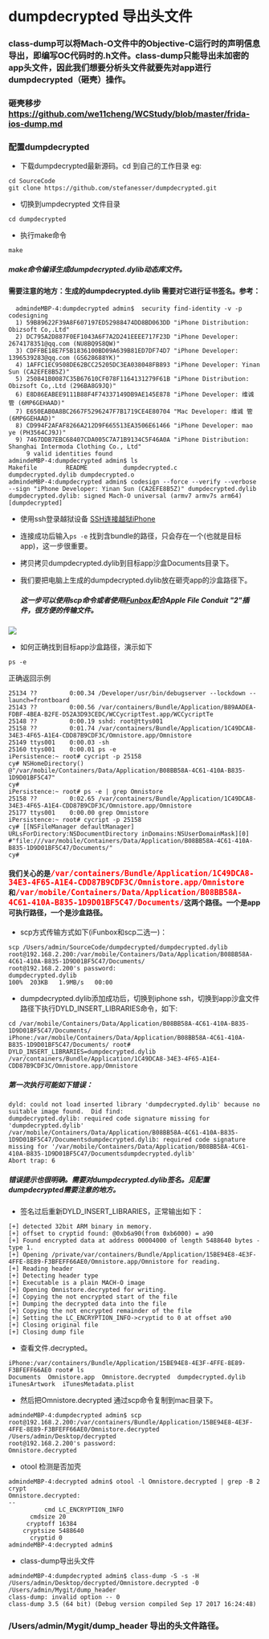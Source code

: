 # dumpdecrypted 导出头文件

### class-dump可以将Mach-O文件中的Objective-C运行时的声明信息导出，即编写OC代码时的.h文件。class-dump只能导出未加密的app头文件，因此我们想要分析头文件就要先对app进行dumpdecrypted（砸壳）操作。
### 砸壳移步<https://github.com/we11cheng/WCStudy/blob/master/frida-ios-dump.md>
### 配置dumpdecrypted
- 下载dumpdecrypted最新源码。cd 到自己的工作目录 eg:

```
cd SourceCode
git clone https://github.com/stefanesser/dumpdecrypted.git
```

- 切换到umpdecrypted 文件目录

```
cd dumpdecrypted
```
- 执行make命令

```
make
```

##### make命令编译生成dumpdecrypted.dylib动态库文件。

#### 需要注意的地方：生成的dumpdecrypted.dylib 需要对它进行证书签名。参考：
```
  admindeMBP-4:dumpdecrypted admin$  security find-identity -v -p codesigning
  1) 59B89622F39A8F607197ED52988474DD8BD063DD "iPhone Distribution: Obizsoft Co,.Ltd"
  2) DC795A2D887F0EF1043A6F7A2D241EEEE717F23D "iPhone Developer: 2674178351@qq.com (NU8BQ9S8QW)"
  3) CDFFBE18E7F5B1836100BD09A639B81ED7DF74D7 "iPhone Developer: 1396539283@qq.com (GS628688YK)"
  4) 1AFFC1EC9508DE62BCC25205DC3EA038048FB893 "iPhone Developer: Yinan Sun (CA2EFE8B5Z)"
  5) 250841B0087C35B67610CF078F1164131279F61B "iPhone Distribution: Obizsoft Co,.Ltd (296BA8G9JQ)"
  6) E8D86EABEE9111B88F4F74337149DB9AE145E878 "iPhone Developer: 维诚 管 (6MP6GEHAAD)"
  7) E650EAB0A8BC2667F5296247F7B1719CE4E80704 "Mac Developer: 维诚 管 (6MP6GEHAAD)"
  8) CD994F2AFAF8266A212D9F665513EA3506E61466 "iPhone Developer: mao ye (PH3564CJ9J)"
  9) 7467DDB7EBC68407CDA005C7A71B9134C5F46A0A "iPhone Distribution: Shanghai Intermoda Clothing Co., Ltd"
     9 valid identities found
admindeMBP-4:dumpdecrypted admin$ ls
Makefile		README			dumpdecrypted.c		dumpdecrypted.dylib	dumpdecrypted.o
admindeMBP-4:dumpdecrypted admin$ codesign --force --verify --verbose --sign "iPhone Developer: Yinan Sun (CA2EFE8B5Z)" dumpdecrypted.dylib
dumpdecrypted.dylib: signed Mach-O universal (armv7 armv7s arm64) [dumpdecrypted]
```
- 使用ssh登录越狱设备 [SSH连接越狱iPhone](https://www.jianshu.com/p/bf69cefc5f39)

- 连接成功后输入```ps -e``` 找到含bundle的路径，只会存在一个(也就是目标app)，这一步很重要。

- 拷贝拷贝dumpdecrypted.dylib到目标app沙盒Documents目录下。
 
- 我们要把电脑上生成的dumpdecrypted.dylib放在砸壳app的沙盒路径下。
   ##### 这一步可以使用scp命令或者使用[iFunbox](http://www.i-funbox.com/zh-cn_index.html)配合Apple File Conduit "2"插件，很方便的传输文件。
   
 ![](https://github.com/we11cheng/WCImageHost/raw/master/131532338495_.pic.png)
 
- 如何正确找到目标app沙盒路径，演示如下

```
ps -e
```
正确返回示例

```
25134 ??         0:00.34 /Developer/usr/bin/debugserver --lockdown --launch=frontboard
25143 ??         0:00.56 /var/containers/Bundle/Application/B89AADEA-FDBF-4BEA-B2FE-D52A3D93CEDC/WCCycriptTest.app/WCCycriptTe
25148 ??         0:00.19 sshd: root@ttys001 
25158 ??         0:01.74 /var/containers/Bundle/Application/1C49DCA8-34E3-4F65-A1E4-CDD87B9CDF3C/Omnistore.app/Omnistore
25149 ttys001    0:00.03 -sh
25160 ttys001    0:00.01 ps -e
iPersistence:~ root# cycript -p 25158
cy# NSHomeDirectory()
@"/var/mobile/Containers/Data/Application/B08BB58A-4C61-410A-B835-1D9D01BF5C47"
cy# 
iPersistence:~ root# ps -e | grep Omnistore
25158 ??         0:02.65 /var/containers/Bundle/Application/1C49DCA8-34E3-4F65-A1E4-CDD87B9CDF3C/Omnistore.app/Omnistore
25177 ttys001    0:00.00 grep Omnistore
iPersistence:~ root# cycript -p 25158
cy# [[NSFileManager defaultManager] URLsForDirectory:NSDocumentDirectory inDomains:NSUserDomainMask][0]
#"file:///var/mobile/Containers/Data/Application/B08BB58A-4C61-410A-B835-1D9D01BF5C47/Documents/"
cy# 
```
#### 我们关心的是<font color=red size=4 face="黑体">```/var/containers/Bundle/Application/1C49DCA8-34E3-4F65-A1E4-CDD87B9CDF3C/Omnistore.app/Omnistore```</font>和<font color=red size=4 face="黑体">```/var/mobile/Containers/Data/Application/B08BB58A-4C61-410A-B835-1D9D01BF5C47/Documents/```</font>这两个路径。一个是app可执行路径，一个是沙盒路径。

- scp方式传输方式如下(iFunbox和scp二选一)：

```
scp /Users/admin/SourceCode/dumpdecrypted/dumpdecrypted.dylib root@192.168.2.200:/var/mobile/Containers/Data/Application/B08BB58A-4C61-410A-B835-1D9D01BF5C47/Documents/
root@192.168.2.200's password: 
dumpdecrypted.dylib                                                                   100%  203KB   1.9MB/s   00:00    
```

- dumpdecrypted.dylib添加成功后，切换到iphone ssh，切换到app沙盒文件路径下执行DYLD_INSERT_LIBRARIES命令，如下: 

```
cd /var/mobile/Containers/Data/Application/B08BB58A-4C61-410A-B835-1D9D01BF5C47/Documents/
iPhone:/var/mobile/Containers/Data/Application/B08BB58A-4C61-410A-B835-1D9D01BF5C47/Documents/ root# DYLD_INSERT_LIBRARIES=dumpdecrypted.dylib /var/containers/Bundle/Application/1C49DCA8-34E3-4F65-A1E4-CDD87B9CDF3C/Omnistore.app/Omnistore
```
##### 第一次执行可能如下错误：
```
dyld: could not load inserted library 'dumpdecrypted.dylib' because no suitable image found.  Did find:
dumpdecrypted.dylib: required code signature missing for 'dumpdecrypted.dylib'
/var/mobile/Containers/Data/Application/B08BB58A-4C61-410A-B835-1D9D01BF5C47/Documentsdumpdecrypted.dylib: required code signature missing for '/var/mobile/Containers/Data/Application/B08BB58A-4C61-410A-B835-1D9D01BF5C47/Documentsdumpdecrypted.dylib'
Abort trap: 6
```
##### 错误提示也很明确。需要对dumpdecrypted.dylib签名。见配置dumpdecrypted需要注意的地方。

- 签名过后重新DYLD_INSERT_LIBRARIES，正常输出如下：
    
```
[+] detected 32bit ARM binary in memory.
[+] offset to cryptid found: @0xb6a90(from 0xb6000) = a90
[+] Found encrypted data at address 00004000 of length 5488640 bytes - type 1.
[+] Opening /private/var/containers/Bundle/Application/15BE94E8-4E3F-4FFE-8E89-F3BFEFF66AE0/Omnistore.app/Omnistore for reading.
[+] Reading header
[+] Detecting header type
[+] Executable is a plain MACH-O image
[+] Opening Omnistore.decrypted for writing.
[+] Copying the not encrypted start of the file
[+] Dumping the decrypted data into the file
[+] Copying the not encrypted remainder of the file
[+] Setting the LC_ENCRYPTION_INFO->cryptid to 0 at offset a90
[+] Closing original file
[+] Closing dump file
```
- 查看文件.decrypted。

```
iPhone:/var/containers/Bundle/Application/15BE94E8-4E3F-4FFE-8E89-F3BFEFF66AE0 root# ls
Documents  Omnistore.app  Omnistore.decrypted  dumpdecrypted.dylib  iTunesArtwork  iTunesMetadata.plist
```
- 然后把Omnistore.decrypted 通过scp命令复制到mac目录下。

```
admindeMBP-4:dumpdecrypted admin$ scp root@192.168.2.200:/var/containers/Bundle/Application/15BE94E8-4E3F-4FFE-8E89-F3BFEFF66AE0/Omnistore.decrypted /Users/admin/Desktop/decrypted
root@192.168.2.200's password: 
Omnistore.decrypted         
```
- otool 检测是否加壳 

```
admindeMBP-4:decrypted admin$ otool -l Omnistore.decrypted | grep -B 2 crypt
Omnistore.decrypted:
--
          cmd LC_ENCRYPTION_INFO
      cmdsize 20
     cryptoff 16384
    cryptsize 5488640
      cryptid 0
admindeMBP-4:decrypted admin$ 
```
- class-dump导出头文件

```
admindeMBP-4:dumpdecrypted admin$ class-dump -S -s -H /Users/admin/Desktop/decrypted/Omnistore.decrypted -0 /Users/admin/Mygit/dump_header
class-dump: invalid option -- 0
class-dump 3.5 (64 bit) (Debug version compiled Sep 17 2017 16:24:48)
```
### /Users/admin/Mygit/dump_header 导出的头文件路径。


